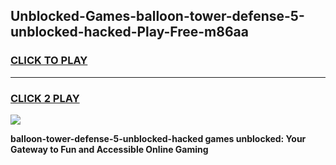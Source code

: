 
## Unblocked-Games-balloon-tower-defense-5-unblocked-hacked-Play-Free-m86aa
<h3>
<a href="https://premium76.site?title=balloon-tower-defense-5-unblocked-hacked&ref=23A">CLICK TO PLAY</a></h3>
<hr>

<h3>
<a href="https://premium76.site?title=balloon-tower-defense-5-unblocked-hacked&ref=23A">CLICK 2 PLAY</a>
  
</h3>

<a href="https://premium76.site?title=balloon-tower-defense-5-unblocked-hacked&ref=23A"><img src="https://clearcache.store/games.png"></a>


**balloon-tower-defense-5-unblocked-hacked games unblocked: Your Gateway to Fun and Accessible Online Gaming**
